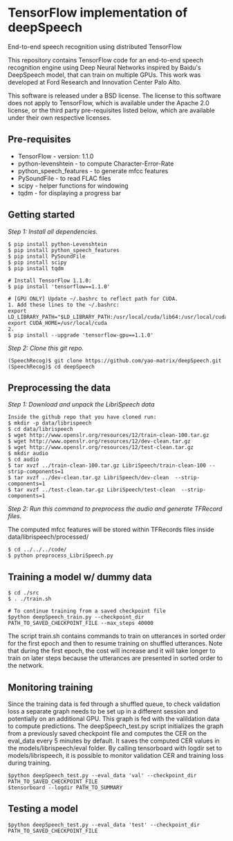 # TensorFlow implementation of deepSpeech
End-to-end speech recognition using distributed TensorFlow

This repository contains TensorFlow code for an end-to-end speech recognition engine using Deep Neural Networks inspired by Baidu's DeepSpeech model, that can train on multiple GPUs. This work was developed at Ford Research and Innovation Center Palo Alto.

This software is released under a BSD license. The license to this software does not apply to TensorFlow, which is available under the Apache 2.0 license, or the third party pre-requisites listed below, which are available under their own respective licenses.

Pre-requisites
-------------
* TensorFlow - version: 1.1.0
* python-levenshtein - to compute Character-Error-Rate
* python_speech_features - to generate mfcc features
* PySoundFile - to read FLAC files
* scipy - helper functions for windowing
* tqdm - for displaying a progress bar

Getting started
------------------
*Step 1: Install all dependencies.*

```
$ pip install python-Levenshtein
$ pip install python_speech_features
$ pip install PySoundFile
$ pip install scipy
$ pip install tqdm

# Install TensorFlow 1.1.0:
$ pip install 'tensorflow==1.1.0'

# [GPU ONLY] Update ~/.bashrc to reflect path for CUDA.
1. Add these lines to the ~/.bashrc:
export LD_LIBRARY_PATH="$LD_LIBRARY_PATH:/usr/local/cuda/lib64:/usr/local/cuda/extras/CUPTI/lib64"
export CUDA_HOME=/usr/local/cuda
2.
$ pip install --upgrade 'tensorflow-gpu==1.1.0'

```
*Step 2: Clone this git repo.*
```
(SpeechRecog)$ git clone https://github.com/yao-matrix/deepSpeech.git
(SpeechRecog)$ cd deepSpeech
```

Preprocessing the data
----------------------
*Step 1: Download and unpack the LibriSpeech data*
```
Inside the github repo that you have cloned run:
$ mkdir -p data/librispeech
$ cd data/librispeech
$ wget http://www.openslr.org/resources/12/train-clean-100.tar.gz
$ wget http://www.openslr.org/resources/12/dev-clean.tar.gz
$ wget http://www.openslr.org/resources/12/test-clean.tar.gz
$ mkdir audio
$ cd audio
$ tar xvzf ../train-clean-100.tar.gz LibriSpeech/train-clean-100 --strip-components=1
$ tar xvzf ../dev-clean.tar.gz LibriSpeech/dev-clean  --strip-components=1
$ tar xvzf ../test-clean.tar.gz LibriSpeech/test-clean  --strip-components=1
```
*Step 2: Run this command to preprocess the audio and generate TFRecord files.*

The computed mfcc features will be stored within TFRecords files inside data/librispeech/processed/
```
$ cd ../../../code/
$ python preprocess_LibriSpeech.py
```

Training a model w/ dummy data
----------------
```
$ cd ./src
$ . ./train.sh

# To continue training from a saved checkpoint file
$python deepSpeech_train.py --checkpoint_dir PATH_TO_SAVED_CHECKPOINT_FILE --max_steps 40000
```
The script train.sh contains commands to train on utterances in sorted order for the first epoch and then to resume training on shuffled utterances.
Note that during the first epoch, the cost will increase and it will take longer to train on later steps because the utterances are presented in sorted order to the network.

Monitoring training
--------------------
Since the training data is fed through a shuffled queue, to check validation loss a separate graph needs to be set up in a different session and potentially on an additional GPU. This graph is fed with the valildation data to compute predictions. The deepSpeech_test.py script initializes the graph from a previously saved checkpoint file and computes the CER on the eval_data every 5 minutes by default. It saves the computed CER values in the models/librispeech/eval folder. By calling tensorboard with logdir set to models/librispeech, it is possible to monitor validation CER and training loss during training.
```
$python deepSpeech_test.py --eval_data 'val' --checkpoint_dir PATH_TO_SAVED_CHECKPOINT_FILE
$tensorboard --logdir PATH_TO_SUMMARY
```
Testing a model
----------------
```
$python deepSpeech_test.py --eval_data 'test' --checkpoint_dir PATH_TO_SAVED_CHECKPOINT_FILE
```
